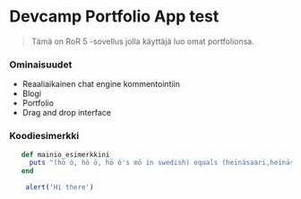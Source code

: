 # Devcamp Portfolio App test

> Tämä on RoR 5 -sovellus jolla käyttäjä luo omat portfolionsa.

### Ominaisuudet

- Reaaliaikainen chat engine kommentointiin
- Blogi
- Portfolio
- Drag and drop interface

### Koodiesimerkki

```ruby
   def mainio_esimerkkini
     puts "(hö ö, hö ö, hö ö's mö in swedish) equals (heinäsaari,heinäsaari,heinäsaaren morsian in finnish)"
   end
   ```

```javascript
    alert('Hi there')
```
